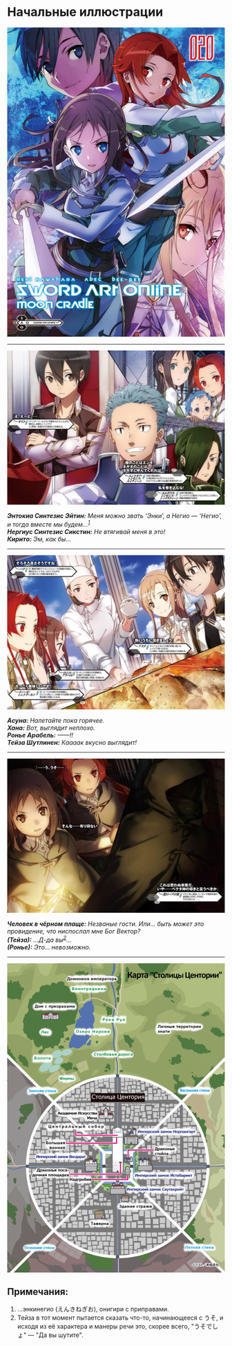 # Начальные иллюстрации

![Image](/Translate/Img/k001.jpg)

***

![Image](/Translate/Img/k002.jpg)

_**Энтокиа Синтезис Эйтин:** Меня можно звать ‘Энки’, а Негио — ‘Негио’, и тогда вместе мы будем...<sup><a href="#Prim1">1</a></sup>  
**Нергиус Синтезис Сикстин:** Не втягивай меня в это!  
**Кирито:** Эм, как бы..._ 

***

![Image](/Translate/Img/k003.jpg)

_**Асуна:** Налетайте пока горячее.  
**Хана:** Вот, выглядит неплохо. <!--Фига я налажал с первой версией _фейспалм_ Ничего, когда-нибудь придёт тот день, когда я буду нормально переводить с япа без контекста... лет так через десять:( -->  
**Ронье Арабель:** ——!!  
**Тейза Шутлинен:** Каааак вкусно выглядит!_ 

***

![Image](/Translate/Img/k004.jpg)

_**Человек в чёрном плаще:** Незваные гости. Или... быть может это провидение, что ниспослал мне Бог Вектор?  
**(Тейза):** ...Д-да вы<sup><a href="#Prim2">2</a></sup>...   
**(Ронье):** Это... невозможно._  

***

![Image](/Translate/Img/k005_RU.png)

## Примечания:

1. <a name="Prim1"></a>...энкинегио (えんきねぎお), онигири с приправами.
2. <a name="Prim2"></a>Тейза в тот момент пытается сказать что-то, начинающееся с うそ, и исходя из её характера и манеры речи это, скорее всего, "うそでしょ" — "Да вы шутите".